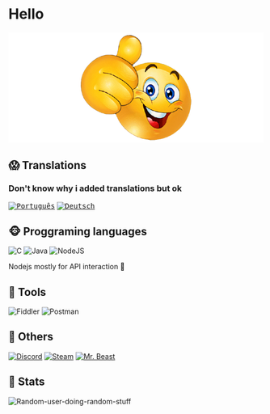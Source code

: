 





# Hello
![alt-text](./assets/wow.png "It's me Mario!")
## 😱 Translations
### Don't know why i added translations but ok

<!-- <kbd>[<img title="English" alt="English" src="https://gcore.jsdelivr.net/gh/hampusborgos/country-flags@main/svg/gb.svg" width="22">](https://github.com/Random-user-doing-random-stuff/Random-user-doing-random-stuff/blob/main/README.md)</kbd>
 -->
<kbd>[<img title="Português" alt="Português" src="https://gcore.jsdelivr.net/gh/hampusborgos/country-flags@main/svg/pt.svg" width="22">](https://github.com/Random-user-doing-random-stuff/Random-user-doing-random-stuff/blob/main/translations/README_PT.md)</kbd>
<kbd>[<img title="Deutsch" alt="Deutsch" src="https://gcore.jsdelivr.net/gh/hampusborgos/country-flags@main/svg/de.svg" width="22">](https://github.com/Random-user-doing-random-stuff/Random-user-doing-random-stuff/blob/main/translations/README_DE.md)</kbd>
## 🐵 Proggraming languages
![C](https://img.shields.io/badge/c-%2300599C.svg?style=for-the-badge&logo=c&logoColor=white) 
![Java](https://img.shields.io/badge/java-%23ED8B00.svg?style=for-the-badge&logo=openjdk&logoColor=white)
![NodeJS](https://img.shields.io/badge/node.js-6DA55F?style=for-the-badge&logo=node.js&logoColor=white)

Nodejs mostly for API interaction 🗿

## 🔧 Tools
![Fiddler](https://img.shields.io/badge/Fiddler-66e710?style=for-the-badge&logo=progress&logoColor=white)
![Postman](https://img.shields.io/badge/postman-ff6c37?style=for-the-badge&logo=postman&logoColor=white)

## 🔗 Others

[![Discord](https://img.shields.io/badge/Discord-7289da.svg?style=for-the-badge&logo=discord&logoColor=white)](https://discord.gg/wwbtSVbc)
[![Steam](https://img.shields.io/badge/steam-1b2838.svg?style=for-the-badge&logo=steam&logoColor=white)](https://steamcommunity.com/profiles/76561199138903684)
[![Mr. Beast](https://img.shields.io/badge/Mr.%20Beast-FF0000.svg?style=for-the-badge&logo=youtube&logoColor=white)](https://www.youtube.com/channel/UCX6OQ3DkcsbYNE6H8uQQuVA)

## 🤔 Stats

<p><img src="https://github-readme-stats.vercel.app/api/top-langs?username=Random-user-doing-random-stuff&show_icons=true&locale=en&layout=compact&theme=react" alt="Random-user-doing-random-stuff" /></p>
